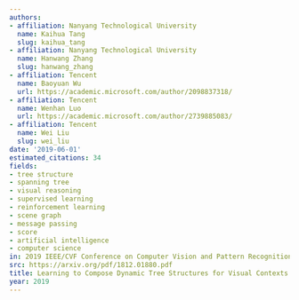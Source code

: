 ```yaml
---
authors:
- affiliation: Nanyang Technological University
  name: Kaihua Tang
  slug: kaihua_tang
- affiliation: Nanyang Technological University
  name: Hanwang Zhang
  slug: hanwang_zhang
- affiliation: Tencent
  name: Baoyuan Wu
  url: https://academic.microsoft.com/author/2098837318/
- affiliation: Tencent
  name: Wenhan Luo
  url: https://academic.microsoft.com/author/2739885083/
- affiliation: Tencent
  name: Wei Liu
  slug: wei_liu
date: '2019-06-01'
estimated_citations: 34
fields:
- tree structure
- spanning tree
- visual reasoning
- supervised learning
- reinforcement learning
- scene graph
- message passing
- score
- artificial intelligence
- computer science
in: 2019 IEEE/CVF Conference on Computer Vision and Pattern Recognition (CVPR)
src: https://arxiv.org/pdf/1812.01880.pdf
title: Learning to Compose Dynamic Tree Structures for Visual Contexts
year: 2019
---
```

